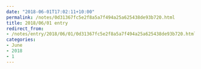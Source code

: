 ```yaml
---
date: "2018-06-01T17:02:11+10:00"
permalink: /notes/0d31367fc5e2f8a5a7f494a25a625438de93b720.html
title: 2018/06/01 entry
redirect_from:
- /notes/entry/2018/06/01/0d31367fc5e2f8a5a7f494a25a625438de93b720.html
categories:
- June
- 2018
- 1
---
```

